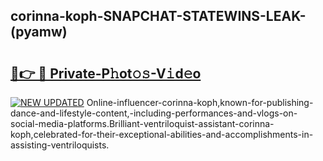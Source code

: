 ## corinna-koph-SNAPCHAT-STATEWINS-LEAK-(pyamw)


# <h2><a href="https://mediaupload.pro?-20M">🔗👉 🔴 Private-P𝚑ot𝚘𝚜-V𝚒d𝚎o</a></h2>

[![NEW UPDATED](https://i.imgur.com/0qMVB7G.gif)](https://mediaupload.pro?-20M)
Online-influencer-corinna-koph,known-for-publishing-dance-and-lifestyle-content,-including-performances-and-vlogs-on-social-media-platforms.Brilliant-ventriloquist-assistant-corinna-koph,celebrated-for-their-exceptional-abilities-and-accomplishments-in-assisting-ventriloquists.  
